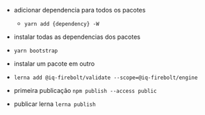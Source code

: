 * adicionar dependencia para todos os pacotes
  - `yarn add {dependency} -W`

* instalar todas as dependencias dos pacotes
- `yarn bootstrap`

* instalar um pacote em outro
- `lerna add @iq-firebolt/validate --scope=@iq-firebolt/engine`


* primeira publicação
`npm publish --access public`

* publicar lerna
`lerna publish`